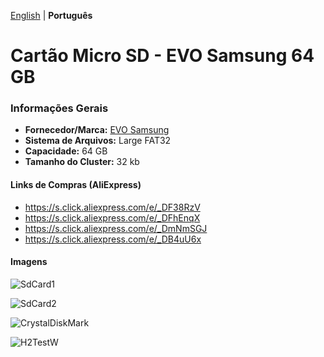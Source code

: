 [English](README.md) | **Português**

# Cartão Micro SD - EVO Samsung 64 GB

### Informações Gerais

- <b>Fornecedor/Marca:</b> [EVO Samsung](https://s.click.aliexpress.com/e/_Dm6f9z5)
- <b>Sistema de Arquivos:</b> Large FAT32
- <b>Capacidade:</b> 64 GB
- <b>Tamanho do Cluster:</b> 32 kb

#### Links de Compras (AliExpress)

- https://s.click.aliexpress.com/e/_DF38RzV
- https://s.click.aliexpress.com/e/_DFhEnqX
- https://s.click.aliexpress.com/e/_DmNmSGJ
- https://s.click.aliexpress.com/e/_DB4uU6x

#### Imagens

![SdCard1](Images/SdCard1.jpg)

![SdCard2](Images/SdCard2.jpg)

![CrystalDiskMark](Images/CrystalDiskMark.png)

![H2TestW](Images/H2TestW.png)
